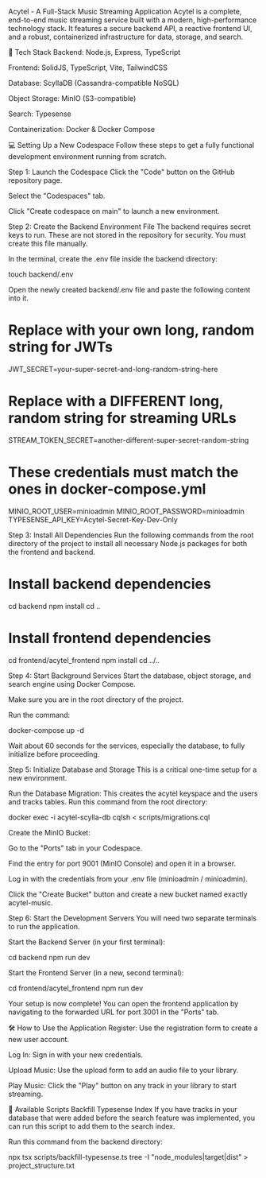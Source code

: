 Acytel - A Full-Stack Music Streaming Application
Acytel is a complete, end-to-end music streaming service built with a modern, high-performance technology stack. It features a secure backend API, a reactive frontend UI, and a robust, containerized infrastructure for data, storage, and search.

🚀 Tech Stack
Backend: Node.js, Express, TypeScript

Frontend: SolidJS, TypeScript, Vite, TailwindCSS

Database: ScyllaDB (Cassandra-compatible NoSQL)

Object Storage: MinIO (S3-compatible)

Search: Typesense

Containerization: Docker & Docker Compose

💻 Setting Up a New Codespace
Follow these steps to get a fully functional development environment running from scratch.

Step 1: Launch the Codespace
Click the "Code" button on the GitHub repository page.

Select the "Codespaces" tab.

Click "Create codespace on main" to launch a new environment.

Step 2: Create the Backend Environment File
The backend requires secret keys to run. These are not stored in the repository for security. You must create this file manually.

In the terminal, create the .env file inside the backend directory:

touch backend/.env

Open the newly created backend/.env file and paste the following content into it.

# Replace with your own long, random string for JWTs
JWT_SECRET=your-super-secret-and-long-random-string-here

# Replace with a DIFFERENT long, random string for streaming URLs
STREAM_TOKEN_SECRET=another-different-super-secret-random-string

# These credentials must match the ones in docker-compose.yml
MINIO_ROOT_USER=minioadmin
MINIO_ROOT_PASSWORD=minioadmin
TYPESENSE_API_KEY=Acytel-Secret-Key-Dev-Only

Step 3: Install All Dependencies
Run the following commands from the root directory of the project to install all necessary Node.js packages for both the frontend and backend.

# Install backend dependencies
cd backend
npm install
cd ..

# Install frontend dependencies
cd frontend/acytel_frontend
npm install
cd ../..

Step 4: Start Background Services
Start the database, object storage, and search engine using Docker Compose.

Make sure you are in the root directory of the project.

Run the command:

docker-compose up -d

Wait about 60 seconds for the services, especially the database, to fully initialize before proceeding.

Step 5: Initialize Database and Storage
This is a critical one-time setup for a new environment.

Run the Database Migration: This creates the acytel keyspace and the users and tracks tables. Run this command from the root directory:

docker exec -i acytel-scylla-db cqlsh < scripts/migrations.cql

Create the MinIO Bucket:

Go to the "Ports" tab in your Codespace.

Find the entry for port 9001 (MinIO Console) and open it in a browser.

Log in with the credentials from your .env file (minioadmin / minioadmin).

Click the "Create Bucket" button and create a new bucket named exactly acytel-music.

Step 6: Start the Development Servers
You will need two separate terminals to run the application.

Start the Backend Server (in your first terminal):

cd backend
npm run dev

Start the Frontend Server (in a new, second terminal):

cd frontend/acytel_frontend
npm run dev

Your setup is now complete! You can open the frontend application by navigating to the forwarded URL for port 3001 in the "Ports" tab.

🛠️ How to Use the Application
Register: Use the registration form to create a new user account.

Log In: Sign in with your new credentials.

Upload Music: Use the upload form to add an audio file to your library.

Play Music: Click the "Play" button on any track in your library to start streaming.

📜 Available Scripts
Backfill Typesense Index
If you have tracks in your database that were added before the search feature was implemented, you can run this script to add them to the search index.

Run this command from the backend directory:

npx tsx scripts/backfill-typesense.ts
tree -I "node_modules|target|dist" > project_structure.txt
